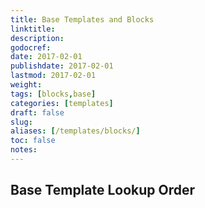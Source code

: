 ```yaml
---
title: Base Templates and Blocks
linktitle:
description:
godocref:
date: 2017-02-01
publishdate: 2017-02-01
lastmod: 2017-02-01
weight:
tags: [blocks,base]
categories: [templates]
draft: false
slug:
aliases: [/templates/blocks/]
toc: false
notes:
---
```


## Base Template Lookup Order